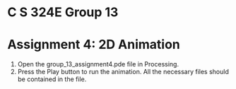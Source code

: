 # C S 324E Group 13

# Assignment 4: 2D Animation

1. Open the group_13_assignment4.pde file in Processing.
2. Press the Play button to run the animation. All the necessary files should be contained in the file.